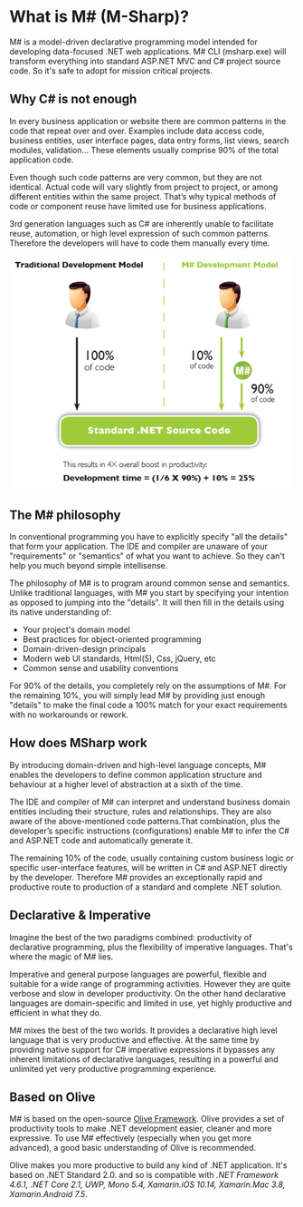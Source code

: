 # What is M# (M-Sharp)?

M# is a model-driven declarative programming model intended for developing data-focused .NET web applications. M# CLI (msharp.exe) will transform everything into standard ASP.NET MVC and C# project source code. So it's safe to adopt for mission critical projects.

## Why C# is not enough

In every business application or website there are common patterns in the code that repeat over and over. Examples include data access code, business entities, user interface pages, data entry forms, list views, search modules, validation... These elements usually comprise 90% of the total application code.

Even though such code patterns are very common, but they are not identical. Actual code will vary slightly from project to project, or among different entities within the same project. That’s why typical methods of code or component reuse have limited use for business applications.

3rd generation languages such as C# are inherently unable to facilitate reuse, automation, or high level expression of such common patterns. Therefore the developers will have to code them manually every time.

![Overview diagram](MSharp-Overview.png "M# Overview")

## The M# philosophy

In conventional programming you have to explicitly specify "all the details" that form your application. The IDE and compiler are unaware of your "requirements" or "semantics" of what you want to achieve. So they can't help you much beyond simple intellisense.

The philosophy of M# is to program around common sense and semantics. Unlike traditional languages, with M# you start by specifying your intention as opposed to jumping into the "details". It will then fill in the details using its native understanding of:

- Your project's domain model
- Best practices for object-oriented programming
- Domain-driven-design principals
- Modern web UI standards, Html(5), Css, jQuery, etc
- Common sense and usability conventions

For 90% of the details, you completely rely on the assumptions of M#. For the remaining 10%, you will simply lead M# by providing just enough "details" to make the final code a 100% match for your exact requirements with no workarounds or rework.

## How does MSharp work

By introducing domain-driven and high-level language concepts, M# enables the developers to define common application structure and behaviour at a higher level of abstraction at a sixth of the time.

The IDE and compiler of M# can interpret and understand business domain entities including their structure, rules and relationships. They are also aware of the above-mentioned code patterns.That combination, plus the developer’s specific instructions (configurations) enable M# to infer the C# and ASP.NET code and automatically generate it.

The remaining 10% of the code, usually containing custom business logic or specific user-interface features, will be written in C# and ASP.NET directly by the developer. Therefore M# provides an exceptionally rapid and productive route to production of a standard and complete .NET solution.

## Declarative & Imperative

Imagine the best of the two paradigms combined: productivity of declarative programming, plus the flexibility of imperative languages. That's where the magic of M# lies.

Imperative and general purpose languages are powerful, flexible and suitable for a wide range of programming activities. However they are quite verbose and  slow in developer productivity. On the other hand declarative languages are domain-specific and limited in use, yet highly productive and efficient in what they do.

M# mixes the best of the two worlds. It provides a declarative high level language that is very productive and effective. At the same time by providing native support for C# imperative expressions it bypasses any inherent limitations of declarative languages, resulting in a powerful and unlimited yet very productive programming experience.

## Based on Olive
M# is based on the open-source [Olive Framework](https://geeksltd.github.io/Olive/#/). Olive provides a set of productivity tools to make .NET development easier, cleaner and more expressive. To use M# effectively (especially when you get more advanced), a good basic understanding of Olive is recommended.

Olive makes you more productive to build any kind of .NET application. It's based on .NET Standard 2.0. and so is compatible with *.NET Framework 4.6.1, .NET Core 2.1, UWP, Mono 5.4, Xamarin.iOS 10.14, Xamarin.Mac 3.8, Xamarin.Android 7.5*.
